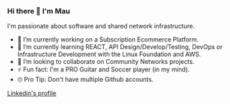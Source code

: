 ### Hi there 👋 I'm Mau



I'm passionate about software and shared network infrastructure. 


- 🔭 I’m currently working on a Subscription Ecommerce Platform.
- 🌱 I’m currently learning REACT, API Design/Develop/Testing, DevOps or Infrastructure Development with the Linux Foundation and AWS. 
- 👯 I’m looking to collaborate on Community Networks projects.
- ⚡ Fun fact: I'm a PRO Guitar and Soccer player (in my mind).
- 🙄 Pro Tip: Don't have multiple Github accounts.

[Linkedin's profile](https://www.linkedin.com/in/maureenhernandez/)
